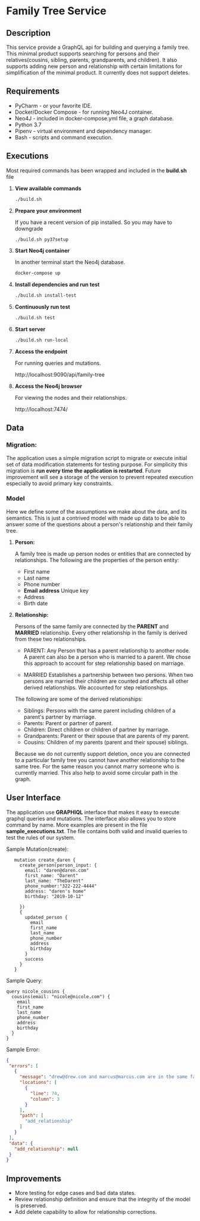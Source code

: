 # Family Tree Service

## Description

This service provide a GraphQL api for building and querying a family tree. This minimal product supports
searching for persons and their relatives(cousins, sibling, parents, grandparents, and children). It also
supports adding new person and relationship with certain limitations for simplification of the minimal 
product. It currently does not support deletes. 

## Requirements

* PyCharm - or your favorite IDE.
* Docker/Docker Compose - for running Neo4J container.
* Neo4J - included in docker-compose.yml file, a graph database.
* Python 3.7
* Pipenv - virtual environment and dependency manager.
* Bash - scripts and command execution.

## Executions

Most required commands has been wrapped and included in the **build.sh** file 

1. **View available commands** 

    ```bash
    ./build.sh
    ```

2. **Prepare your environment** 
    
    If you have a recent version of pip installed. So you may have to downgrade

    ```bash
    ./build.sh py37setup
    ```

3. **Start Neo4j container**

    In another terminal start the Neo4j database. 
    
    ```bash
    docker-compose up
    ```

4. **Install dependencies and run test** 

    ```bash
    ./build.sh install-test
    ```

5. **Continuously run test**

    ```bash
    ./build.sh test
    ```

6. **Start server**

    ```bash
    ./build.sh run-local
    ```

7. **Access the endpoint**

    For running queries and mutations.

    http://localhost:9090/api/family-tree

8. **Access the Neo4j browser** 

    For viewing the nodes and their relationships.

    http://localhost:7474/
    
## Data

### Migration:
  
  The application uses a simple migration script to migrate or execute initial set of data modification
  statements for testing purpose. For simplicity this migration is **run every time the 
  application is restarted**. Future improvement will see a storage of the version to prevent
  repeated execution especially to avoid primary key constraints. 
  
### Model

Here we define some of the assumptions we make about the data, and its semantics.
This is just a contrived model with made up data to be able to answer some of the questions about a
person's relationship and their family tree. 

1. **Person:** 
    
    A family tree is made up person nodes or entities that are connected by relationships. 
    The following are the properties of the person entity:
    - First name
    - Last name
    - Phone number
    - **Email address** Unique key
    - Address
    - Birth date

2. **Relationship:**
    
    Persons of the same family are connected by the **PARENT** and **MARRIED** relationship. Every other
    relationship in the family is derived from these two relationships.
    
    - PARENT: 
    Any Person that has a parent relationship to another node. A parent can also be a person who is
    married to a parent. We chose this approach to account for step relationship based on marriage. 
    
    - MARRIED 
    Establishes a partnership between two persons. When two persons are married their children are counted
    and affects all other derived relationships. We accounted for step relationships.
    
    The following are some of the derived relationships:
    - Siblings: Persons with the same parent including children of a parent's partner by marriage.
    - Parents: Parent or partner of parent.
    - Children: Direct children or children of partner by marriage.
    - Grandparents: Parent or their spouse that are parents of my parent.
    - Cousins: Children of my parents (parent and their spouse) siblings.
    
    Because we do not currently support deletion, once you are connected to a particular family
    tree you cannot have another relationship to the same tree. For the same reason you cannot
    marry someone who is currently married. This also help to avoid some circular path in the graph.
    
    
## User Interface

The application use  **GRAPHIQL** interface that makes it easy to execute graphql
queries and mutations. The interface also allows you to store command by name. More 
examples are present in the file **sample_executions.txt**. The file contains both valid and invalid
queries to test the rules of our system. 

Sample Mutation(create):
 ```
    mutation create_daren {
      create_person(person_input: {
        email: "daren@daren.com"
        first_name: "Darent"
        last_name: "TheDarent"
        phone_number:"322-222-4444"
        address: "daren's home"
        birthday: "2019-10-12"
        
      }) 
      {
        updated_person {
          email
          first_name
          last_name
          phone_number
          address
          birthday
        }
        success
      }
    }
 ```

Sample Query:
```
query nicole_cousins {
  cousins(email: "nicole@nicole.com") {
    email
    first_name
    last_name
    phone_number
    address
    birthday
  }
}
```

Sample Error:
 ```json
{
  "errors": [
    {
      "message": "drew@drew.com and marcus@marcus.com are in the same family tree",
      "locations": [
        {
          "line": 74,
          "column": 3
        }
      ],
      "path": [
        "add_relationship"
      ]
    }
  ],
  "data": {
    "add_relationship": null
  }
}

```
 
 ## Improvements
 
 * More testing for edge cases and bad data states. 
 * Review relationship definition and ensure that the integrity of the model is 
 preserved.
 * Add delete capability to allow for relationship corrections. 
  
 

